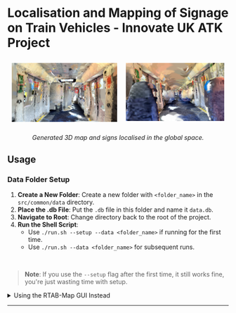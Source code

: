 # Localisation and Mapping of Signage on Train Vehicles - Innovate UK ATK Project

<div style="display: flex; justify-content: center;">
  <div style="text-align: center; margin: 10px;">
    <img src="readme_img/gold_std_map.png" width="450"/>
  </div>
  <div style="text-align: center; margin: 10px;">
    <img src="readme_img/seating_map.png" width="420"/>
  </div>
</div>
<p align="center">
  <em>Generated 3D map and signs localised in the global space.</em>
</p>



## Usage

### Data Folder Setup

1. **Create a New Folder**: Create a new folder with `<folder_name>` in the `src/common/data` directory.
2. **Place the .db File**: Put the `.db` file in this folder and name it `data.db`.
3. **Navigate to Root**: Change directory back to the root of the project.
4. **Run the Shell Script**:
    - Use `./run.sh --setup --data <folder_name>` if running for the first time.
    - Use `./run.sh --data <folder_name>` for subsequent runs.

<br />

> **Note**: If you use the `--setup` flag after the first time, it still works fine, you're just wasting time with setup.

<details>
    <summary>Using the RTAB-Map GUI Instead</summary>

    You can also use the RTAB-Map GUI to do this manually.

    cd src/common/data/<folder_name>

    Extract Point Cloud
    -------------------------------
    rtabmap-databaseViewer data.db
    Yes
    File -> Export 3D map
    Save

    Extract Pose
    -------------------------------
    File -> Export Poses
    Maps graph (see Graph View)
    Camera

</details>

---
